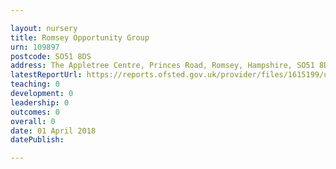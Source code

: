 ```yaml
---

layout: nursery
title: Romsey Opportunity Group
urn: 109897
postcode: SO51 8DS
address: The Appletree Centre, Princes Road, Romsey, Hampshire, SO51 8DS
latestReportUrl: https://reports.ofsted.gov.uk/provider/files/1615199/urn/109897.pdf
teaching: 0
development: 0
leadership: 0
outcomes: 0
overall: 0
date: 01 April 2018 
datePublish: 

---
```

